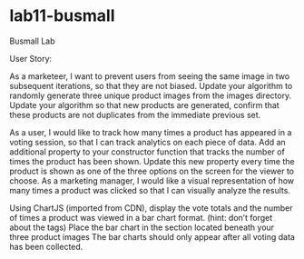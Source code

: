 # lab11-busmall
Busmall Lab


User Story:

As a marketeer, I want to prevent users from seeing the same image in two subsequent iterations, so that they are not biased.
Update your algorithm to randomly generate three unique product images from the images directory.
Update your algorithm so that new products are generated, confirm that these products are not duplicates from the immediate previous set.

As a user, I would like to track how many times a product has appeared in a voting session, so that I can track analytics on each piece of data.
Add an additional property to your constructor function that tracks the number of times the product has been shown.
Update this new property every time the product is shown as one of the three options on the screen for the viewer to choose.
As a marketing manager, I would like a visual representation of how many times a product was clicked so that I can visually analyze the results.

Using ChartJS (imported from CDN), display the vote totals and the number of times a product was viewed in a bar chart format. (hint: don’t forget about the <canvas> tags)
Place the bar chart in the section located beneath your three product images
The bar charts should only appear after all voting data has been collected.
